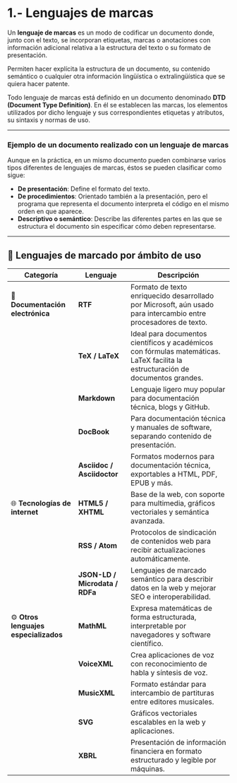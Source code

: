 # 1.- Lenguajes de marcas

Un **lenguaje de marcas** es un modo de codificar un documento donde, junto con el texto, se incorporan etiquetas, marcas o anotaciones con información adicional relativa a la estructura del texto o su formato de presentación.  

Permiten hacer explícita la estructura de un documento, su contenido semántico o cualquier otra información lingüística o extralingüística que se quiera hacer patente.

Todo lenguaje de marcas está definido en un documento denominado **DTD (Document Type Definition)**. En él se establecen las marcas, los elementos utilizados por dicho lenguaje y sus correspondientes etiquetas y atributos, su sintaxis y normas de uso.

---

### Ejemplo de un documento realizado con un lenguaje de marcas

Aunque en la práctica, en un mismo documento pueden combinarse varios tipos diferentes de lenguajes de marcas, éstos se pueden clasificar como sigue:

- **De presentación**: Define el formato del texto.  
- **De procedimientos**: Orientado también a la presentación, pero el programa que representa el documento interpreta el código en el mismo orden en que aparece.  
- **Descriptivo o semántico**: Describe las diferentes partes en las que se estructura el documento sin especificar cómo deben representarse.  

---

## 🌟 Lenguajes de marcado por ámbito de uso

| Categoría | Lenguaje | Descripción |
|-----------|----------|------------|
| 📄 **Documentación electrónica** | **RTF** | Formato de texto enriquecido desarrollado por Microsoft, aún usado para intercambio entre procesadores de texto. |
| | **TeX / LaTeX** | Ideal para documentos científicos y académicos con fórmulas matemáticas. LaTeX facilita la estructuración de documentos grandes. |
| | **Markdown** | Lenguaje ligero muy popular para documentación técnica, blogs y GitHub. |
| | **DocBook** | Para documentación técnica y manuales de software, separando contenido de presentación. |
| | **Asciidoc / Asciidoctor** | Formatos modernos para documentación técnica, exportables a HTML, PDF, EPUB y más. |
| 🌐 **Tecnologías de internet** | **HTML5 / XHTML** | Base de la web, con soporte para multimedia, gráficos vectoriales y semántica avanzada. |
| | **RSS / Atom** | Protocolos de sindicación de contenidos web para recibir actualizaciones automáticamente. |
| | **JSON-LD / Microdata / RDFa** | Lenguajes de marcado semántico para describir datos en la web y mejorar SEO e interoperabilidad. |
| ⚙️ **Otros lenguajes especializados** | **MathML** | Expresa matemáticas de forma estructurada, interpretable por navegadores y software científico. |
| | **VoiceXML** | Crea aplicaciones de voz con reconocimiento de habla y síntesis de voz. |
| | **MusicXML** | Formato estándar para intercambio de partituras entre editores musicales. |
| | **SVG** | Gráficos vectoriales escalables en la web y aplicaciones. |
| | **XBRL** | Presentación de información financiera en formato estructurado y legible por máquinas. |
 


